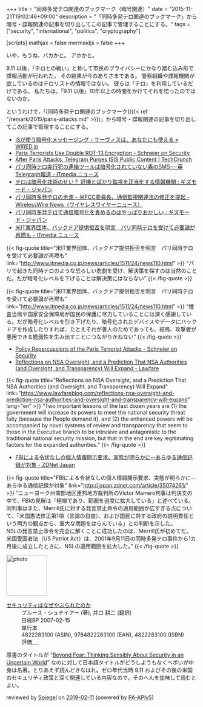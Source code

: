+++
title = "同時多発テロ関連のブックマーク（暗号関連）"
date = "2015-11-21T19:02:46+09:00"
description = "「同時多発テロ関連のブックマーク」から暗号・諜報関連の記事を切り出してこの記事で管理することにする。"
tags = ["security", "international", "politics", "cryptography"]

[scripts]
  mathjax = false
  mermaidjs = false
+++

いや，もうね，バカかと。
アホかと。

9.11 以後，「テロとの戦い」と称して市民のプライバシーにかなり踏む込み形で諜報活動が行われた。
その結果が今のありさまである。
警察組織や諜報機関が欲しているのはテロリストの情報ではない。
彼らは「テロ」を利用しているだけである。
私たちは，「9.11 以後」10年以上の時間をかけてそれを悟ったのではないのか。

というわけで，「[同時多発テロ関連のブックマーク]({{< ref "/remark/2015/paris-attacks.md" >}})」から暗号・諜報関連の記事を切り出してこの記事で管理することにする。

- [ISが使う暗号化メッセージング・サーヴィスは、あなたにも使える « WIRED.jp](http://wired.jp/2015/11/18/isis-encrypted-communications/)
- [Paris Terrorists Use Double ROT-13 Encryption - Schneier on Security](https://www.schneier.com/blog/archives/2015/11/paris_terrorist.html)
- [After Paris Attacks, Telegram Purges ISIS Public Content | TechCrunch](http://techcrunch.com/2015/11/19/telegram-purges-isis-public-channels/)
- [パリ同時テロ実行犯の連絡ツールは暗号化されていない素のSMS──英Telegraph報道 - ITmedia ニュース](http://www.itmedia.co.jp/news/articles/1511/19/news060.html)
- [テロは暗号化技術のせい？ 好機とばかり監視を正当化する情報機関 : ギズモード・ジャパン](http://www.gizmodo.jp/2015/11/post_20218.html)
- [パリ同時多発テロの余波 – 米FCC委員長、通信監視関連法の修正を提起 - WirelessWire News（ワイヤレスワイヤーニュース）](https://wirelesswire.jp/2015/11/47933/)
- [パリ同時多発テロで通信暗号化を責めるのはやっぱりおかしい : ギズモード・ジャパン](http://www.gizmodo.jp/2015/11/paris_encript.html)
- [米IT業界団体、バックドア提供拒否を明言　パリ同時テロを受けて必要論が再燃も - ITmedia ニュース](http://www.itmedia.co.jp/news/articles/1511/24/news110.html)

{{< fig-quote title="米IT業界団体、バックドア提供拒否を明言　パリ同時テロを受けて必要論が再燃も" link="http://www.itmedia.co.jp/news/articles/1511/24/news110.html" >}}
<q>パリで起きた同時テロのような恐ろしい悲劇を受け、解決策を探すのは当然のことだ。だが暗号化レベルを下げることは解決策にはならない</q>
{{< /fig-quote >}}

{{< fig-quote title="米IT業界団体、バックドア提供拒否を明言　パリ同時テロを受けて必要論が再燃も" link="http://www.itmedia.co.jp/news/articles/1511/24/news110.html" >}}
<q>捜査当局や国家安全保障局が国民の保護に尽力していることには深く感謝している。だが暗号化レベルを引き下げたり、暗号化されたデバイスやデータにバックドアを作成したりすれば、たとえそれが善人のためであっても、結局、攻撃者が悪用できる脆弱性を生み出すことにつながりかねない</q>
{{< /fig-quote >}}

- [Policy Repercussions of the Paris Terrorist Attacks - Schneier on Security](https://www.schneier.com/blog/archives/2015/11/policy_repercus.html)
- [Reflections on NSA Oversight, and a Prediction That NSA Authorities (and Oversight, and Transparency) Will Expand - Lawfare](https://www.lawfareblog.com/reflections-nsa-oversight-and-prediction-nsa-authorities-and-oversight-and-transparency-will-expand)

{{< fig-quote title="Reflections on NSA Oversight, and a Prediction That NSA Authorities (and Oversight, and Transparency) Will Expand" link="https://www.lawfareblog.com/reflections-nsa-oversight-and-prediction-nsa-authorities-and-oversight-and-transparency-will-expand" lang="en" >}}
<q>Two important lessons of the last dozen years are (1) the government will increase its powers to meet the national security threat fully (because the People demand it), and (2) the enhanced powers will be accompanied by novel systems of review and transparency that seem to those in the Executive branch to be intrusive and antagonistic to the traditional national security mission, but that in the end are key legitimating factors for the expanded authorities.</q>
{{< /fig-quote >}}

- [FBIによる令状なしの個人情報開示要求、実態が明らかに--あらゆる通信記録が対象 - ZDNet Japan](http://japan.zdnet.com/article/35074261/)

{{< fig-quote title="FBIによる令状なしの個人情報開示要求、実態が明らかに--あらゆる通信記録が対象" link="http://japan.zdnet.com/article/35074261/" >}}
<q>ニューヨーク州南部地区連邦地方裁判所のVictor Marrero判事は判決文の中で、FBIの見解は「極端であり、範囲を過度に拡大している」と述べている。<br>
同判事はまた、Merrill氏に対する発言禁止命令の適用範囲が広すぎる点について、「米国憲法修正第1項（言論の自由）、および国民に対する政府の説明責任という両方の観点から、重大な問題をはらんでいる」との判断を示した。<br>
NSLの発言禁止命令を完全に解くことに成功したのは、Merrill氏が初めてだ。<br>
米国愛国者法（US Patriot Act）は、2001年9月11日の同時多発テロ事件から1カ月後に成立したときに、NSLの適用範囲を拡大した。</q>
{{< /fig-quote >}}

<div class="hreview">
  <div class="photo"><a class="item url" href="https://www.amazon.co.jp/dp/4822283100?tag=baldandersinf-22&linkCode=ogi&th=1&psc=1"><img src="https://m.media-amazon.com/images/I/51-pZ52JsUL._SL160_.jpg" width="107" alt="photo"></a></div>
  <dl class="fn">
    <dt><a href="https://www.amazon.co.jp/dp/4822283100?tag=baldandersinf-22&linkCode=ogi&th=1&psc=1">セキュリティはなぜやぶられたのか</a></dt>
    <dd>ブルース・シュナイアー (著), 井口 耕二 (翻訳)</dd>
    <dd>日経BP 2007-02-15</dd>
    <dd>単行本</dd>
    <dd>4822283100 (ASIN), 9784822283100 (EAN), 4822283100 (ISBN)</dd>
    <dd>評価<abbr class="rating fa-sm" title="5">&nbsp;<i class="fas fa-star"></i>&nbsp;<i class="fas fa-star"></i>&nbsp;<i class="fas fa-star"></i>&nbsp;<i class="fas fa-star"></i>&nbsp;<i class="fas fa-star"></i></abbr></dd>
  </dl>
  <p class="description">原書のタイトルが “<a href="https://www.amazon.co.jp/dp/B000PY3NB4?tag=baldandersinf-22&linkCode=ogi&th=1&psc=1">Beyond Fear: Thinking Sensibly About Security in an Uncertain World</a>” なのに対して日本語タイトルがどうしようもなくヘボいが中身は名著。とりあえず読んどきなはれ。ゼロ年代当時 9.11 およびその後の米国のセキュリティ政策と深く関連している内容なので，そのへんを加味して読むとよい。</p>
  <p class="powered-by">reviewed by <a href='#maker' class='reviewer'>Spiegel</a> on <abbr class="dtreviewed" title="2019-02-11">2019-02-11</abbr> (powered by <a href="https://affiliate.amazon.co.jp/assoc_credentials/home">PA-APIv5</a>)</p>
</div>
